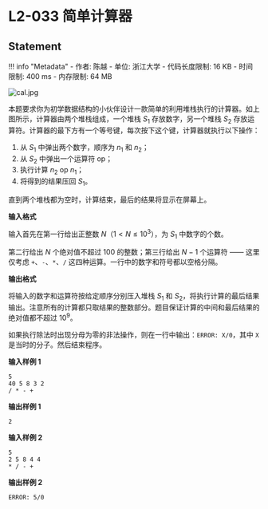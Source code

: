 
# L2-033 简单计算器

## Statement

!!! info "Metadata"
    - 作者: 陈越
    - 单位: 浙江大学
    - 代码长度限制: 16 KB
    - 时间限制: 400 ms
    - 内存限制: 64 MB


![cal.jpg](~/7a19b25d-2a56-49dc-bbc4-698c8b1db505.jpg)


本题要求你为初学数据结构的小伙伴设计一款简单的利用堆栈执行的计算器。如上图所示，计算器由两个堆栈组成，一个堆栈 $S_1$ 存放数字，另一个堆栈 $S_2$ 存放运算符。计算器的最下方有一个等号键，每次按下这个键，计算器就执行以下操作：

1. 从 $S_1$ 中弹出两个数字，顺序为 $n_1$ 和 $n_2$；
1. 从 $S_2$ 中弹出一个运算符 op；
1. 执行计算 $n_2$ op $n_1$；
1. 将得到的结果压回 $S_1$。

直到两个堆栈都为空时，计算结束，最后的结果将显示在屏幕上。

**输入格式**

输入首先在第一行给出正整数 $N$（$1 < N \le 10^3$），为 $S_1$ 中数字的个数。

第二行给出 $N$ 个绝对值不超过 100 的整数；第三行给出 $N-1$ 个运算符 —— 这里仅考虑 `+`、`-`、`*`、`/` 这四种运算。一行中的数字和符号都以空格分隔。

**输出格式**

将输入的数字和运算符按给定顺序分别压入堆栈 $S_1$ 和 $S_2$，将执行计算的最后结果输出。注意所有的计算都只取结果的整数部分。题目保证计算的中间和最后结果的绝对值都不超过 $10^9$。

如果执行除法时出现分母为零的非法操作，则在一行中输出：`ERROR: X/0`，其中 `X` 是当时的分子。然后结束程序。

**输入样例 1**
```plaintext
5
40 5 8 3 2
/ * - +
```

**输出样例 1**
```plaintext
2
```

**输入样例 2**
```plaintext
5
2 5 8 4 4
* / - +
```

**输出样例 2**
```plaintext
ERROR: 5/0
```


